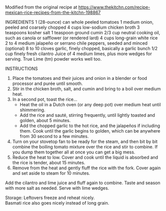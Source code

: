 Modified from the original recipe at 
https://www.thekitchn.com/recipe-mexican-rice-recipes-from-the-kitchn-198867

INGREDIENTS
1 (28-ounce) can whole peeled tomatoes
1 medium onion, peeled and coarsely chopped
4 cups low-sodium chicken broth
3 teaspoons kosher salt
1 teaspoon ground cumin
2/3 cup neutral cooking oil, such as canola or safflower (or rendered lard)
4 cups long-grain white rice
2 to 4 medium jalapeño or serrano chile peppers, seeded and minced (optional)
8 to 10 cloves garlic, finely chopped, basically a garlic bunch
1/2 cup finely fresh cilantro
Juice of 4 medium limes, plus more wedges for serving.  True Lime (tm) powder works well too.

INSTRUCTIONS
1. Place the tomatoes and their juices and onion in a blender or food processor and purée until smooth.
2. Stir in the chicken broth, salt, and cumin and bring to a boil over medium heat.
3. In a second pot, toast the rice...
    - Heat the oil in a Dutch oven (or any deep pot) over medium heat until shimmering.
    - Add the rice and sauté, stirring frequently, until lightly toasted and golden, about 5 minutes.
    - Add the chopped garlic to the hot rice, and the jalapeños if including them.  Cook until the garlic begins to golden, which can be anywhere from 30 second to a few minutes.
4. Turn on your stovetop fan to be ready for the steam, and then bit by bit combine the boiling tomato mixture over the rice and stir to combine.  If you dump them together all at once you can get a big mess.
5. Reduce the heat to low. Cover and cook until the liquid is absorbed and the rice is tender, about 15 minutes.
6. Remove from the heat and gently fluff the rice with the fork. Cover again and set aside to steam for 10 minutes.
  
Add the cilantro and lime juice and fluff again to combine. Taste and season with more salt as needed. Serve with lime wedges.

Storage: Leftovers freeze and reheat nicely.  
Basmati rice also goes nicely instead of long grain.



